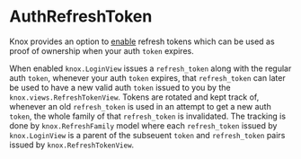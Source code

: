 # AuthRefreshToken
Knox provides an option to [enable](settings.md#enable_refresh_token) refresh tokens which can be used as proof of ownership when your auth `token` expires.   

When enabled `knox.LoginView` issues a `refresh_token` along with the regular auth `token`, whenever your auth `token` expires,
that `refresh_token` can later be used to have a new valid auth `token` issued to you by the `knox.views.RefreshTokenView`.
Tokens are rotated and kept track of, whenever an old `refresh_token` is used in an attempt to get a new auth `token`, the whole family of that `refresh_token` is invalidated.
The tracking is done by `knox.RefreshFamily` model where each `refresh_token` issued by `knox.LoginView` is a parent of the subseuent 
`token` and `refresh_token` pairs issued by `knox.RefreshTokenView`.



